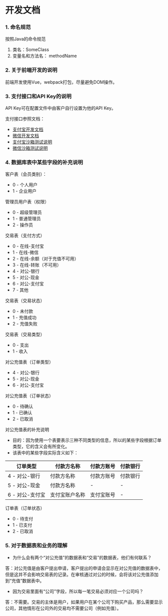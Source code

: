 # 开发文档

### 1. 命名规范
按照Java的命令规范
1. 类名：SomeClass
2. 变量名和方法名： methodName

### 2. 关于前端开发的说明
前端开发使用Vue，webpack打包，尽量避免DOM操作。

### 3. 支付接口和API Key的说明

API Key可在配置文件中由客户自行设置为他的API Key。

支付接口参照文档：
* [支付宝开发文档](https://docs.open.alipay.com/399/)
* [微信开发文档](https://pay.weixin.qq.com/wiki/doc/api/native.php?chapter=6_1)
* [支付宝沙箱测试说明](https://sandbox.alipaydev.com/user/accountDetails.htm?currentBar=1)
* [微信沙箱测试说明](https://pay.weixin.qq.com/wiki/doc/api/jsapi.php?chapter=21_2)

### 4. 数据库表中某些字段的补充说明

客户表（会员类别）：
* 0 - 个人用户
* 1 - 企业用户

管理员用户表（权限）
* 0 - 超级管理员
* 1 - 普通管理员
* 2 - 操作员

交易表（支付方式）
* 0 - 在线-支付宝
* 1 - 在线-微信
* 2 - 在线-余额（对于充值不可用）
* 3 - 在线-转账（不可用）
* 4 - 对公-银行
* 5 - 对公-现金
* 6 - 对公-支付宝
* 7 - 其他

交易表（交易状态）
* 0 - 未付款
* 1 - 充值成功
* 2 - 充值失败

交易表（交易类型）
* 0 - 支出
* 1 - 收入

对公充值表（订单类型）
* 4 - 对公-银行
* 5 - 对公-现金
* 6 - 对公-支付宝

对公充值表（订单状态）
* 0 - 待确认
* 1 - 已确认
* 2 - 已取消

对公充值表的补充说明
* 目的：因为使用一个表要表示三种不同类型的信息，所以的某些字段根据订单类型，它的含义会有所变化。
* 该表中的某些字段实际含义如下：

|订单类型|付款方名称|付款方账号|付款银行|
|---|---|---|---|
|4 - 对公-银行|付款方名称|付款方账号|付款银行|
|5 - 对公-现金|付款方名称|-|-|
|6 - 对公-支付宝|支付宝账户名称|支付宝账号|-|

订单表（订单状态）
* 0 - 待支付
* 1 - 已支付
* 2 - 已取消

### 5. 对于数据表和业务的理解
* 为什么会有两个“对公充值”的数据表和“交易”的数据表，他们有何联系？

答：对公充值是由客户提出申请，客户提出的申请会显示在对公充值的数据表中，但是这并不会影响交易表的记录。在审核通过对公的时候，会将该对公充值添加到“充值”数据表中。

* 因为交易里面有“公司”字段，所以每一笔交易必须对应一个公司吗？

答：不需要。交易的主体是用户，如果用户在某个公司下购买产品，那么需要显示公司，其他情形在公司外的交易均不需要公司（例如充值）。